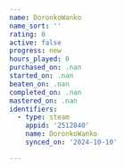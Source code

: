 ```yaml
---
name: DoronkoWanko
name_sort: ''
rating: 0
active: false
progress: new
hours_played: 0
purchased_on: .nan
started_on: .nan
beaten_on: .nan
completed_on: .nan
mastered_on: .nan
identifiers:
  - type: steam
    appid: '2512840'
    name: DoronkoWanko
    synced_on: '2024-10-10'

---
```

